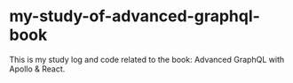 # my-study-of-advanced-graphql-book
This is my study log and code related to the book: Advanced GraphQL with Apollo &amp; React.
